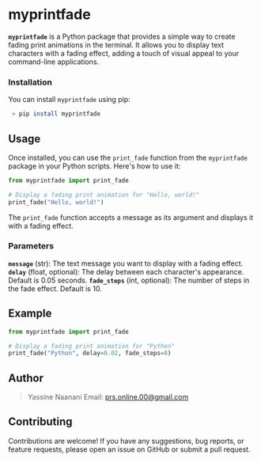 # myprintfade

**`myprintfade`** is a Python package that provides a simple way to create fading print animations in the terminal. It allows you to display text characters with a fading effect, adding a touch of visual appeal to your command-line applications.

### Installation

You can install `myprintfade` using pip:

```bash
 > pip install myprintfade
```

## Usage

Once installed, you can use the `print_fade` function from the `myprintfade` package in your Python scripts. Here's how to use it:

```python
from myprintfade import print_fade

# Display a fading print animation for "Hello, world!"
print_fade("Hello, world!")
```

The `print_fade` function accepts a message as its argument and displays it with a fading effect.

### Parameters

**`message`** (str): The text message you want to display with a fading effect.
**`delay`** (float, optional): The delay between each character's appearance. Default is 0.05 seconds.
**`fade_steps`** (int, optional): The number of steps in the fade effect. Default is 10.

## Example

```python
from myprintfade import print_fade

# Display a fading print animation for "Python"
print_fade("Python", delay=0.02, fade_steps=8)
```

## Author

>Yassine Naanani
>Email: <prs.online.00@gmail.com>

## Contributing

Contributions are welcome! If you have any suggestions, bug reports, or feature requests, please open an issue on GitHub or submit a pull request.
